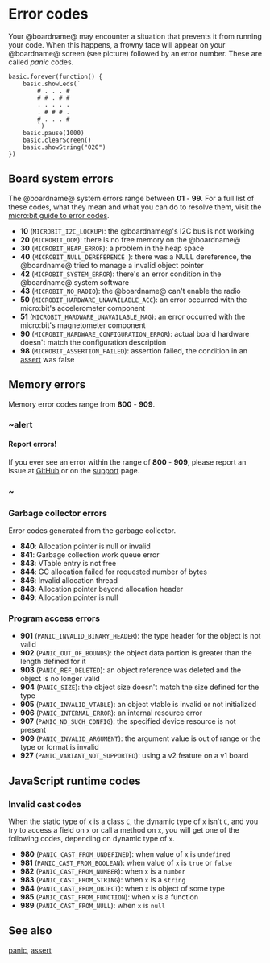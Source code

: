 # Error codes

Your @boardname@ may encounter a situation that prevents it from running your code. When this happens, a frowny face will appear on your @boardname@ screen (see picture) followed by an error number. These are called _panic_ codes. 

```sim
basic.forever(function() {
    basic.showLeds(`
        # . . . #
        # # . # #
        . . . . .
        . # # # .
        # . . . #
        `)
    basic.pause(1000)
    basic.clearScreen()
    basic.showString("020")
})
```

## Board system errors

The @boardname@ system errors range between **01** - **99**. For a full list of these codes, what they mean and what you can do to resolve them, visit the [micro:bit guide to error codes](https://support.microbit.org/en/support/solutions/articles/19000016969).

* **10** (`MICROBIT_I2C_LOCKUP`): the @boardname@'s I2C bus is not working
* **20** (`MICROBIT_OOM`): there is no free memory on the @boardname@
* **30** (`MICROBIT_HEAP_ERROR`): a problem in the heap space
* **40** (`MICROBIT_NULL_DEREFERENCE `): there was a NULL dereference, the @boardname@ tried to manage a invalid object pointer
* **42** (`MICROBIT_SYSTEM_ERROR`): there's an error condition in the @boardname@ system software
* **43** (`MICROBIT_NO_RADIO`): the @boardname@ can't enable the radio
* **50** (`MICROBIT_HARDWARE_UNAVAILABLE_ACC`): an error occurred with the micro:bit's accelerometer component
* **51** (`MICROBIT_HARDWARE_UNAVAILABLE_MAG`): an error occurred with the micro:bit's magnetometer component
* **90** (`MICROBIT_HARDWARE_CONFIGURATION_ERROR`): actual board hardware doesn't match the configuration description
* **98** (`MICROBIT_ASSERTION_FAILED`): assertion failed, the condition in an [assert](/reference/control/assert) was false

## Memory errors

Memory error codes range from **800** - **909**.

### ~alert

#### Report errors!

If you ever see an error within the range of **800** - **909**, please report an issue at [GitHub](https://github.com/microsoft/pxt-microbit/issues) or on the [support](https://support.microbit.org/) page.

### ~

### Garbage collector errors

Error codes generated from the garbage collector.

* **840**: Allocation pointer is null or invalid
* **841**: Garbage collection work queue error
* **843**: VTable entry is not free
* **844**: GC allocation failed for requested number of bytes
* **846**: Invalid allocation thread
* **848**: Allocation pointer beyond allocation header
* **849**: Allocation pointer is null

### Program access errors

* **901** (`PANIC_INVALID_BINARY_HEADER`): the type header for the object is not valid
* **902** (`PANIC_OUT_OF_BOUNDS`): the object data portion is greater than the length defined for it
* **903** (`PANIC_REF_DELETED`): an object reference was deleted and the object is no longer valid
* **904** (`PANIC_SIZE`): the object size doesn't match the size defined for the type
* **905** (`PANIC_INVALID_VTABLE`): an object vtable is invalid or not initialized
* **906** (`PANIC_INTERNAL_ERROR`): an internal resource error
* **907** (`PANIC_NO_SUCH_CONFIG`): the specified device resource is not present
* **909** (`PANIC_INVALID_ARGUMENT`): the argument value is out of range or the type or format is invalid
* **927** (`PANIC_VARIANT_NOT_SUPPORTED`): using a v2 feature on a v1 board


## JavaScript runtime codes

### Invalid cast codes

When the static type of ``x`` is a class ``C``, the dynamic type of ``x`` isn’t ``C``, and you try to access a field on ``x`` or call a method on ``x``, you will get one of the following codes, depending on dynamic type of ``x``.

* **980** (`PANIC_CAST_FROM_UNDEFINED`): when value of ``x`` is ``undefined``
* **981** (`PANIC_CAST_FROM_BOOLEAN`): when value of ``x`` is ``true`` or ``false``
* **982** (`PANIC_CAST_FROM_NUMBER`): when ``x`` is a ``number``
* **983** (`PANIC_CAST_FROM_STRING`): when ``x`` is a ``string``
* **984** (`PANIC_CAST_FROM_OBJECT`): when ``x`` is object of some type
* **985** (`PANIC_CAST_FROM_FUNCTION`): when ``x`` is a function
* **989** (`PANIC_CAST_FROM_NULL`): when ``x`` is ``null``

## See also

[panic](/reference/control/panic), [assert](/reference/control/assert)
